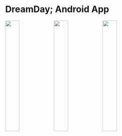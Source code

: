 # DreamDay; Android App

<img width=30% height=30% margin="20" src="https://user-images.githubusercontent.com/121798850/224533450-9606dc23-aa7a-4b42-b83a-854c333f44ee.png"/> <img width=30% height=30% margin="20" src="https://user-images.githubusercontent.com/121798850/224533629-33bf00ea-2377-4a84-8b29-35f235738993.png"/> <img width=30% height=30% margin="20" src="https://user-images.githubusercontent.com/121798850/224533825-c29be2cd-a965-4ceb-9137-72a6fc06df0c.png"/>
